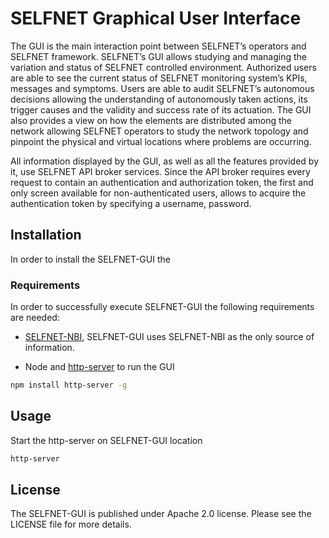 # SELFNET Graphical User Interface

The GUI is the main interaction point between SELFNET’s operators and SELFNET
framework. SELFNET’s GUI allows studying and managing the variation and status of SELFNET
controlled environment. Authorized users are able to see the current status of
SELFNET monitoring system’s KPIs, messages and symptoms.
Users are able to audit SELFNET’s autonomous decisions allowing the
understanding of autonomously taken actions, its trigger causes and the validity and
success rate of its actuation. The GUI also provides a view on how the elements
are distributed among the network allowing SELFNET operators to study the network
topology and pinpoint the physical and virtual locations where problems are
occurring.

All information displayed by the GUI, as well as all the features provided by it, use
SELFNET API broker services. Since the API broker requires every request to
contain an authentication and authorization token, the first and only screen available
for non-authenticated users, allows to acquire the authentication token by specifying
a username, password.


## Installation

In order to install the SELFNET-GUI the 

### Requirements

In order to successfully execute SELFNET-GUI the following requirements are needed:

* [SELFNET-NBI](https://github.com/Selfnet-5G/NBI), SELFNET-GUI uses SELFNET-NBI as the only source of information.

* Node and [http-server](https://www.npmjs.com/package/http-server) to run the GUI
```sh
npm install http-server -g
```


## Usage

Start the http-server on SELFNET-GUI location
```sh
http-server
```


## License

The SELFNET-GUI is published under Apache 2.0 license. Please see the LICENSE file for more details.